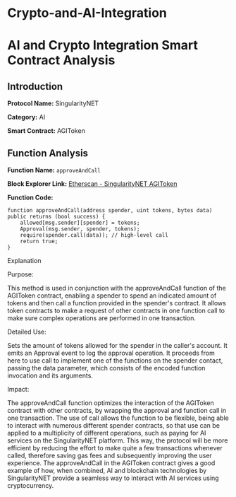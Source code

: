 # Crypto-and-AI-Integration
# AI and Crypto Integration Smart Contract Analysis

## Introduction

**Protocol Name:** SingularityNET

**Category:** AI

**Smart Contract:** AGIToken

## Function Analysis

**Function Name:** `approveAndCall`

**Block Explorer Link:** [Etherscan - SingularityNET AGIToken](https://etherscan.io/address/0x5B7533812759B45C2B44C19e320ba2cD2681b542#code)

**Function Code:**
```solidity
function approveAndCall(address spender, uint tokens, bytes data) public returns (bool success) {
    allowed[msg.sender][spender] = tokens;
    Approval(msg.sender, spender, tokens);
    require(spender.call(data)); // high-level call
    return true;
}
```
Explanation

Purpose:

This method is used in conjunction with the approveAndCall function of the AGIToken contract, enabling a spender to spend an indicated amount of tokens and then call a function provided in the spender's contract. It allows token contracts to make a request of other contracts in one function call to make sure complex operations are performed in one transaction.

 Detailed Use:
 
Sets the amount of tokens allowed for the spender in the caller's account.
It emits an Approval event to log the approval operation.
It proceeds from here to use call to implement one of the functions on the spender contact, passing the data parameter, which consists of the encoded function invocation and its arguments.

Impact:

The approveAndCall function optimizes the interaction of the AGIToken contract with other contracts, by wrapping the approval and function call in one transaction.
The use of call allows the function to be flexible, being able to interact with numerous different spender contracts, so that use can be applied to a multiplicity of different operations, such as paying for AI services on the SingularityNET platform.
This way, the protocol will be more efficient by reducing the effort to make quite a few transactions whenever called, therefore saving gas fees and subsequently improving the user experience.
The approveAndCall in the AGIToken contract gives a good example of how, when combined, AI and blockchain technologies by SingularityNET provide a seamless way to interact with AI services using cryptocurrency.
